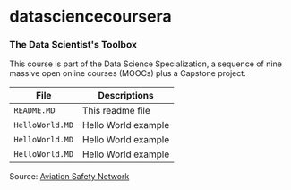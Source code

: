 datasciencecoursera
===================

### The Data Scientist's Toolbox 

This course is part of the Data Science Specialization, 
a sequence of nine massive open online courses (MOOCs) plus a Capstone project.

File | Descriptions
---|---------
`README.MD` | This readme file 
`HelloWorld.MD` | Hello World example
`HelloWorld.MD` | Hello World example
`HelloWorld.MD` | Hello World example

Source: [Aviation Safety Network](http://aviation-safety.net)
